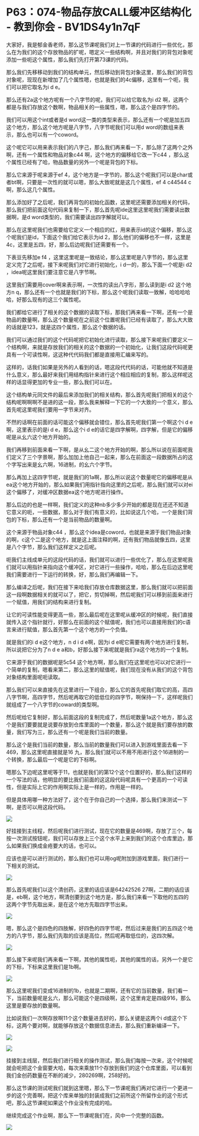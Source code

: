 # P63：074-物品存放CALL缓冲区结构化 - 教到你会 - BV1DS4y1n7qF

大家好，我是郁金香老师，那么这节课呢我们对上一节课的代码进行一些优化，那么在为我们的这个存放物品的扩呢，嗯定义一些结构啊，并且对我们的背包对象呢添加一些呃这个属性，那么我们先打开第73课的代码。

那么我们先移移动到我们的结构单元，然后移动到背包对象这里，那么我们的背包对象呢，现现在新增加了几个属性嗯，也就是我们的4c偏移，这里有一个呃，我们可以把它取名为i d e。

那么还有2a这个地方呢有一个八字节的呢，我们可以给它取名为i d2 啊，这两个都是与我们存放这个数啊，物品相关的一些属性，嗯，那么这个是四字节的。

我们可以用这个int或者是d word这一类的类型来表示，那么还有一个呢是加五四这个地方，那么这个地方呢是八字节，八字节呢我们可以用d word的数组来表示，那么也可以有一个coword。

这个呢它可以用来表示我们的八字己，那么我们再来看一下，那么除了这两个之外啊，还有一个属性和物品对象c44 啊，这个地方的偏移给它改一下c44 ，那么这个属性已经有了哈，物品数量的另外一个呢是背包的下标。

那么它来源于呢来源于ef 4，这个地方是一字节的，那么这个呢我们可以是char或者bt啊，只要是一次性的就可以嗯，那么大致呢就是这几个属性，ef 4 c44544 c啊，那么这几个属性。

那么添加好了之后呢，我们再背包的初始化函数，这里呢还需要添加相关的代码，那么我们把前面这句代码来复制一下，那么首先呢ide这里这里呢我们需要读出数据啊，是d word类型的，我们需要读出四字解就可以。

那么在这里呢我们也需要给它定义一个相应的红，用来表示id的这个偏移，那么这个呢我们是id，下面这个我们给它表示为id 2，那么他们的偏移也不一样，这里是4c，这里是五四，好，那么后边呢我们还需要有一个。

下表豆先移加e f4 ，这里这里呢是一致结论，那么这里呢是八字节的，那么这里定义完了之后呢，接下来呢我们对它进行初始化，i d一的，那么下面一个呢是i d2 ，idea呢这里我们要注意它是八字节啊。

这里我们需要用cover啊来表示啊，一次性的读出八字形，那么读到是i d2 这个地方n q，那么还有一个也就是我们的下标，那么这个呢我们读取一致解，哈哈哈哈哈，好那么现有的这三个属性呢。

我们都给它进行了相关的这个数据的读取下标，那我们再来看一下啊，还有一个是物品的数量啊，那么这个数量呢在之前这个位置呢我们已经有读取了，那么大大致的话就是123，就是这四个属性，那么这个数据的话。

我们可以通过我们的这个代码呢把它初始化进行读取，那么接下来呢我们要定义一个结构啊，来就是存放我们的相关的这个数据的一个初始化，让我们这段代码呢更具有一个可读性啊，这这种代代码我们都是直接用汇编来写的。

这样的，话我们如果是另外的人看到的话，嗯这段代代码的话，可能他就不知道是什么意义，那么最好来我们用结构指针来进行这个相应相应的复制，那么这样呢这样的话显得更加的专业一些，那么我们可以在。

这个结构单元同文件的最后来添加我们的相关结构，那么首先呢我们把相关的这个结构呢啊啊啊不是进的这一段，那么我来解释一下它的一个大致的一个意义，那么首先呢这里呢我们要用一字节来对齐。

不然的话啊在前面的话可能这个偏移就会错位，那么首先呢我们第一个啊这个i d e啊，这里表示的是i d e，那么这个i d e的话它是四字解啊，四字解，但是它的偏移呢是从幺六这个地方开始的。

我们再移到前面来看一下啊，是从幺二这个地方开始的啊，那么所以说在前面呢我们定义了三个字景啊，那么加加上他自己一起来，那么在前面这一段数据所占的这个字写出来是幺六啊，16进制，的幺六个字节。

那么再加上这四字节呢，就是我们的1a啊，那么所以说这个数量呢它的偏移呢是从ea这个地方开始的，那么如果我们用指针指向这里的之后呢，那么我们就可以对ei这个偏移了，对缓冲区数据ea这个地方呢进行操作。

那么后边的也是一样啊，我们定义的这种nb多少多少开始的都是现在还还不知道它意义的呃，一些数据，那么对于我们有意义的，比如说这几个哈，一个是我们背包的下标，那么还有一个是当前物品的数量啊。

这个来源于物品对象c44 ，那么这个idea是coword，也就是来源于我们物品对象的啊，c这个二是这个地方，就是这上面注释的啊，还有我们物品就像五四，这里是八个字节，那么我们这样定义之后呢。

呃我们主线成单元的这段代码的话，我们就可以进行一些优化了，那么在这里呢我们就可以用指针来指向这个缓冲区，对它进行一些操作，哈哈，那么在后边这里呢我们需要进行一下运行的转换，好，那么我们再编辑一下。

那么编译之后呢，我们在接下来哈我们存放仓库数据这里，那么我们就可以把前面这一段啊数据相关的就可以了，把它，剪切掉啊，然后呢我们可以移到前面来进行一个赋值，用我们的结构来进行复制。

让它的可读性能变得更高一些，那么最后呢在这里呢从缓冲区的时候呢，我们直接就传入这个指针就行，好那么在前面的这个赋值呢，我们也可以直接用我们的c语言来进行赋值，那么首先第一个这个地方的一个负值。

就是我们的i d e这个地方，n d i d e啊，因为i d e呢它需要有两个地方进行复制，所以说把它分为了n d e a和b，好那么接下来呢就是我们ra这个地方的一个复制。

它来源于我们的数据呢是5c54 这个地方啊，那么我们在这里呢也可以对它进行一个简单的复制，嗯看来第二，那么这里的赋值呢，我们现在没有从我们的这个背包对象结构里面呢呃读取。

那么我们可以来直接先在这里进行一下组合，那么它的首先呢我们取它的高，高四八字节啊，高四字节，然后呢再取它的低低位的四字节，啊保持一下，这样呢我们就组成了一个八字节的coward的类型啊。

然后呢给它复制好，那么前面这段的复制完成了，然后呢数量1a这个地方，那么这个是我们要要就是说要存放到仓库里面的一个数量，那么这个就是我们要存放的数量，我们写为三，那么还有一个呢是我们当前的数量。

那么这个是我们当前的数量，那么当前的数量我们可以进入到游戏里面去看一下469，那么这里呢直接就是16 九，那么我们就可以不用不用进行这个16进制的一个转换，那么最后一个呢是它的下标啊。

嗯那么下边呢这里呢等于11，也就是我们的第12个这个位置好的，那么我们这样的一个写法的话，他明显的要比我们前面的这这段代码呢具有一个更高的一个可读性，但是实际上它的作用啊实际上是一样的，作用是一样的。

但是具体用哪一种方法好了，这个在于你自己的一个选择，那么我们来测试一下啊，是否可以用这段代码。

![](img/1465c7e4c833061593be08db538a2dd8_1.png)

好挂接到主线程，然后呢我们进行测试，现在它的数量是469啊，存放了三个，每按一次测试按钮呢，我们可以存放上三个这个水平上来到我们的这个仓库里边，那么如果我们换成金疮要大的话，也可以。

应该也是可以进行测试的，那么我们也可以用og呢附加到游戏里面，我们进行一下相关的测试。

![](img/1465c7e4c833061593be08db538a2dd8_3.png)

那么首先呢我们以这个清创药，这里的话应该是64242526 27啊，二期的话应该是，eb啊，这个地方，啊清创要到这个地方是，那么我们来看一下取他的五四的这两个字节先取出来，是在这个地方先取四字节出来。



![](img/1465c7e4c833061593be08db538a2dd8_5.png)

嗯，那么这个是四色的四肢解，好四色的四字节呢，然后过来是我们的五四这个地方的八字节，那么我们先取的应该是高位，然后呢再取低位的，这四次解。



![](img/1465c7e4c833061593be08db538a2dd8_7.png)

那么接下来呢我们再来看一下啊，其他的属性呃，其他的属性的话，另外一个是它的下标，下标来这里我们是1b啊。



![](img/1465c7e4c833061593be08db538a2dd8_9.png)

那么这里呢我们变成16进制的1b，也就是二期啊，还有它的当前数量，我们看一下，当前数量呢是幺六，那么可能这个是四级啊，这个这里肯定是四级916，那么这里是要存放的数量啊。

比如说我们一次啊存放啊11个这个数量进去好的，那么关键是这两个i d或这个下标，这两个要对啊，就能够存放这个数据信息进去，那么我们重新编译一下。



![](img/1465c7e4c833061593be08db538a2dd8_11.png)

![](img/1465c7e4c833061593be08db538a2dd8_12.png)

挂接到主线层，然后我们进行相关的操作测试，那么我们每按一次来，这个时候呢就会呃把这个金窗要大哈，每次来乘放11个存放到我们的这个仓库里面，可以看到我们金创药数量在不断的减少，280269啊，258好的。

那么这节课的测试呢我们就到这里嗯，那么下一节课呢我们再对它进行一个更进一步的这个完善啊，把这个库来单独的封装成我们之前所这个所留作业的这个形式吧，那么这节课呢如果这个作业没有完成的哈。

继续完成这个作业啊，那么下一节课呢我们在，风中一个完整的函数。

![](img/1465c7e4c833061593be08db538a2dd8_14.png)